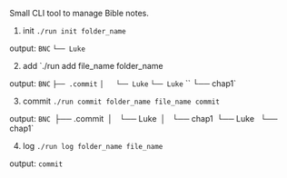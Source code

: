 
Small CLI tool to manage Bible notes.

1. init
`./run init folder_name`

output: 
`BNC`
`└── Luke`

2. add
`./run add file_name folder_name

output:
`BNC`
`├── .commit`
`│   └── Luke`
`└── Luke`
  ``  └── chap1`

3. commit
`./run commit folder_name file_name commit`

output: 
`BNC
`├── .commit`
`│   └── Luke`
`│       └── chap1`
`└── Luke`
`    └── chap1`

4. log
`./run log folder_name file_name`

output:
`commit`